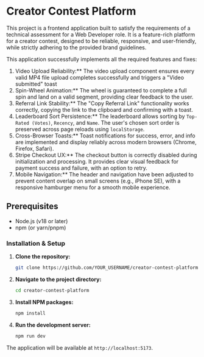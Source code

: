 # Creator Contest Platform

This project is a frontend application built to satisfy the requirements of a technical assessment for a Web Developer role. It is a feature-rich platform for a creator contest, designed to be reliable, responsive, and user-friendly, while strictly adhering to the provided brand guidelines.

This application successfully implements all the required features and fixes:

 1. Video Upload Reliability:** The video upload component ensures every valid MP4 file upload completes successfully and triggers a "Video submitted" toast
 2. Spin-Wheel Animation:** The wheel is guaranteed to complete a full spin and land on a valid segment, providing clear feedback to the user.
 3. Referral Link Stability:** The "Copy Referral Link" functionality works correctly, copying the link to the clipboard and confirming with a toast.
 4. Leaderboard Sort Persistence:** The leaderboard allows sorting by `Top-Rated (Votes)`, `Recency`, and `Name`. The user's chosen sort order is preserved across page reloads using `localStorage`.
 5. Cross-Browser Toasts:** Toast notifications for success, error, and info are implemented and display reliably across modern browsers (Chrome, Firefox, Safari).
 6. Stripe Checkout UX:** The checkout button is correctly disabled during initialization and processing. It provides clear visual feedback for payment success and failure, with an option to retry.
 7. Mobile Navigation:** The header and navigation have been adjusted to prevent content overlap on small screens (e.g., iPhone SE), with a responsive hamburger menu for a smooth mobile experience.

## Prerequisites

-   Node.js (v18 or later)
-   npm (or yarn/pnpm)

### Installation & Setup

1.  **Clone the repository:**
    ```sh
    git clone https://github.com/YOUR_USERNAME/creator-contest-platform.git
    ```
2.  **Navigate to the project directory:**
    ```sh
    cd creator-contest-platform
    ```
3.  **Install NPM packages:**
    ```sh
    npm install
    ```
4.  **Run the development server:**
    ```sh
    npm run dev
    ```

The application will be available at `http://localhost:5173`.
